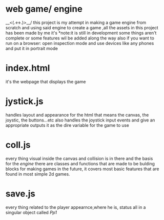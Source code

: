 # web game/ engine 
\__<(.<->.)>__/
this project is my attempt in making a game engine from scratch  and using said engine to create a game ,all the assets in this project has been made by me it's
*note:it is still in development some things aren't complete or some features wil be added along the way
also if you want to run on a browser: open inspection mode and use devices like any phones and put it in portrait mode
# index.html 
it's the webpage that displays the game
# jystick.js
handles layout and appearance for the html that means the canvas, the joystic, the buttons...etc
also handles the joystick input events and give an appropriate outputs it as the dire variable for the game to use
# coll.js 
every thing visual inside the canvas and collision is in there and the basis for the *engine* there are classes and functions that are made to be bulding blocks for making games in the future, it covers most basic features that are found in most simple 2d games.
# save.js 
every thing related to the player appearnce,where he is, status all in a singular object called *Pp1*
